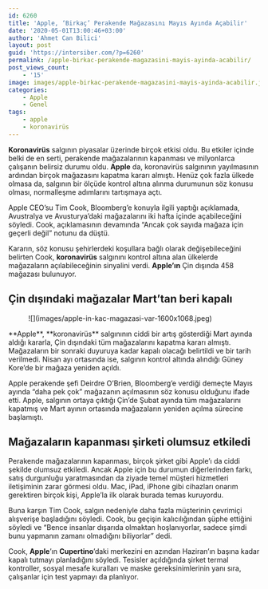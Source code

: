 ```yaml
---
id: 6260
title: 'Apple, ‘Birkaç’ Perakende Mağazasını Mayıs Ayında Açabilir'
date: '2020-05-01T13:00:46+03:00'
author: 'Ahmet Can Bilici'
layout: post
guid: 'https://intersiber.com/?p=6260'
permalink: /apple-birkac-perakende-magazasini-mayis-ayinda-acabilir/
post_views_count:
    - '15'
image: images/apple-birkac-perakende-magazasini-mayis-ayinda-acabilir.jpeg
categories:
    - Apple
    - Genel
tags:
    - apple
    - koronavirüs
---
```


**Koronavirüs** salgının piyasalar üzerinde birçok etkisi oldu. Bu etkiler içinde belki de en serti, perakende mağazalarının kapanması ve milyonlarca çalışanın belirsiz durumu oldu. **Apple** da, koronavirüs salgınının yayılmasının ardından birçok mağazasını kapatma kararı almıştı. Henüz çok fazla ülkede olmasa da, salgının bir ölçüde kontrol altına alınma durumunun söz konusu olması, normalleşme adımlarını tartışmaya açtı.

Apple CEO’su Tim Cook, Bloomberg’e konuyla ilgili yaptığı açıklamada, Avustralya ve Avusturya’daki mağazalarını iki hafta içinde açabileceğini söyledi. Cook, açıklamasının devamında “Ancak çok sayıda mağaza için geçerli değil” notunu da düştü.

Kararın, söz konusu şehirlerdeki koşullara bağlı olarak değişebileceğini belirten Cook, **koronavirüs** salgınını kontrol altına alan ülkelerde mağazaların açılabileceğinin sinyalini verdi. **Apple’ın** Çin dışında 458 mağazası bulunuyor.

## Çin dışındaki mağazalar Mart’tan beri kapalı

<figure class="wp-block-image size-large">![](images/apple-in-kac-magazasi-var-1600x1068.jpeg)</figure>**Apple**, **koronavirüs** salgınının ciddi bir artış gösterdiği Mart ayında aldığı kararla, Çin dışındaki tüm mağazalarını kapatma kararı almıştı. Mağazaların bir sonraki duyuruya kadar kapalı olacağı belirtildi ve bir tarih verilmedi. Nisan ayı ortasında ise, salgının kontrol altında alındığı Güney Kore’de bir mağaza yeniden açıldı.

Apple perakende şefi Deirdre O’Brien, Bloomberg’e verdiği demeçte Mayıs ayında “daha pek çok” mağazanın açılmasının söz konusu olduğunu ifade etti. Apple, salgının ortaya çıktığı Çin’de Şubat ayında tüm mağazalarını kapatmış ve Mart ayının ortasında mağazaların yeniden açılma sürecine başlamıştı.

## Mağazaların kapanması şirketi olumsuz etkiledi

Perakende mağazalarının kapanması, birçok şirket gibi Apple’ı da ciddi şekilde olumsuz etkiledi. Ancak Apple için bu durumun diğerlerinden farkı, satış durgunluğu yaratmasından da ziyade temel müşteri hizmetleri iletişiminin zarar görmesi oldu. Mac, iPad, iPhone gibi cihazları onarım gerektiren birçok kişi, Apple’la ilk olarak burada temas kuruyordu.

Buna karşın Tim Cook, salgın nedeniyle daha fazla müşterinin çevrimiçi alışverişe başladığını söyledi. Cook, bu geçişin kalıcılığından şüphe ettiğini söyledi ve “Bence insanlar dışarıda olmaktan hoşlanıyorlar, sadece şimdi bunu yapmanın zamanı olmadığını biliyorlar” dedi.

Cook, **Apple**’ın **Cupertino**’daki merkezini en azından Haziran’ın başına kadar kapalı tutmayı planladığını söyledi. Tesisler açıldığında şirket termal kontroller, sosyal mesafe kuralları ve maske gereksinimlerinin yanı sıra, çalışanlar için test yapmayı da planlıyor.
